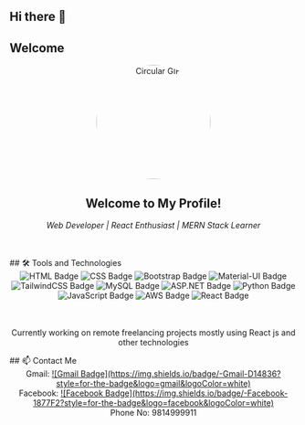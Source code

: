 ## Hi there 👋
## Welcome 

<div
  style="display:flex, justify:justify-between">
<div align="center">
  <img src="https://media.giphy.com/media/R03zWv5p1oNSQd91EP/giphy.gif?cid=ecf05e47wjx2k1o6jj083qh56ck1mjxxkk519aivo246pmq2&ep=v1_gifs_search&rid=giphy.gif&ct=g" 
       alt="Circular GIF" 
       style="border-radius: 50%; width: 200px; height: 200px;" />
</div>



<div>
<div align="center">
  <h2>Welcome to My Profile!</h2>
  <p><i>Web Developer | React Enthusiast | MERN Stack Learner</i></p>
</div>
</br>
</br>
## 🛠️ Tools and Technologies
<div align="center">
  <!-- Frontend Tools -->
  <img src="https://img.shields.io/badge/HTML-E34F26?style=for-the-badge&logo=html5&logoColor=white" alt="HTML Badge" />
  <img src="https://img.shields.io/badge/CSS-1572B6?style=for-the-badge&logo=css3&logoColor=white" alt="CSS Badge" />
  <img src="https://img.shields.io/badge/Bootstrap-7952B3?style=for-the-badge&logo=bootstrap&logoColor=white" alt="Bootstrap Badge" />
  <img src="https://img.shields.io/badge/Material--UI-0081CB?style=for-the-badge&logo=mui&logoColor=white" alt="Material-UI Badge" />
  <img src="https://img.shields.io/badge/TailwindCSS-06B6D4?style=for-the-badge&logo=tailwind-css&logoColor=white" alt="TailwindCSS Badge" />
  
  <!-- Backend and Databases -->
  <img src="https://img.shields.io/badge/MySQL-4479A1?style=for-the-badge&logo=mysql&logoColor=white" alt="MySQL Badge" />
  <img src="https://img.shields.io/badge/ASP.NET-512BD4?style=for-the-badge&logo=dotnet&logoColor=white" alt="ASP.NET Badge" />
  
  <!-- Programming Languages -->
  <img src="https://img.shields.io/badge/Python-3776AB?style=for-the-badge&logo=python&logoColor=white" alt="Python Badge" />
  <img src="https://img.shields.io/badge/JavaScript-F7DF1E?style=for-the-badge&logo=javascript&logoColor=black" alt="JavaScript Badge" />
  
  <!-- Cloud Platforms -->
  <img src="https://img.shields.io/badge/AWS-232F3E?style=for-the-badge&logo=amazon-aws&logoColor=white" alt="AWS Badge" />
  
  <!-- Frameworks and Libraries -->
  <img src="https://img.shields.io/badge/React-61DAFB?style=for-the-badge&logo=react&logoColor=white" alt="React Badge" />
</div>
</br>
</br>
<div align="center">
 <p>Currently working on remote freelancing projects mostly using React js and other technologies</p>
  
</div>
## 📫 Contact Me
<div align="center">
 Gmail: <a href="mailto:aruntajpuriya1@gmail.com">![Gmail Badge](https://img.shields.io/badge/-Gmail-D14836?style=for-the-badge&logo=gmail&logoColor=white)</a>
  </br>
 Facebook: <a href="https://www.facebook.com/arun.tajpuriya.526">![Facebook Badge](https://img.shields.io/badge/-Facebook-1877F2?style=for-the-badge&logo=facebook&logoColor=white)</a>
</br>
 Phone No: 9814999911
</br>
</div></div>
</div>
